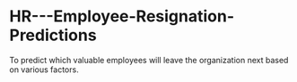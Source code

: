 # HR---Employee-Resignation-Predictions
To predict which valuable employees will leave the organization next based on various factors.

